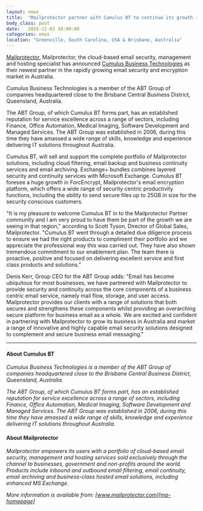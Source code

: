 ```yaml
---
layout: news
title:  "Mailprotector partner with Cumulus BT to continue its growth in the Australian market."
body_class: post
date:   2015-11-03 10:00:00
categories: news
location: "Greenville, South Carolina, USA & Brisbane, Australia"
---
```


[Mailprotector][mp-homepage], Mailprotector, the cloud-based email security, management and hosting specialist has announced [Cumulus Business Technologies][cumulus-homepage] as their newest partner in the rapidly growing email security and encryption market in Australia.

Cumulus Business Technologies is a member of the ABT Group of companies headquartered close to the Brisbane Central Business District, Queensland, Australia. 

The ABT Group, of which Cumulus BT forms part, has an established reputation for service excellence across a range of sectors, including Finance, Office Automation, Medical Imaging, Software Development and Managed Services. The ABT Group was established in 2006, during this time they have amassed a wide range of skills, knowledge and experience delivering IT solutions throughout Australia. 

Cumulus BT, will sell and support the complete portfolio of Mailprotector solutions, including cloud filtering, email backup and business continuity services and email archiving. Exchange+ bundles combines layered security and continuity services with Microsoft Exchange. Cumulus BT foresee a huge growth in ForcEncrypt, Mailprotector's email encryption platform, which offers a wide range of security centric productivity functions, including the ability to send secure files up to 25GB in size for the security conscious customers. 

"It is my pleasure to welcome Cumulus BT in to the Mailprotector Partner community and I am very proud to have them be part of the growth we are seeing in that region," according to Scott Tyson, Director of Global Sales, Mailprotector. "Cumulus BT went through a detailed due diligence process to ensure we had the right products to compliment their portfolio and we appreciate the professional way this was carried out. They have also shown tremendous commitment to our enablement plan. The team there is proactive, positive and focused on delivering excellent service and first class products and solutions."

Denis Kerr, Group CEO for the ABT Group adds: "Email has become ubiquitous for most businesses, we have partnered with Mailprotector to provide security and continuity across the core components of a business centric email service, namely mail flow, storage, and user access. Mailprotector provides our clients with a range of solutions that both secures and strengthens these components whilst providing an overarching secure platform for business email as a whole. We are excited and confident in partnering with Mailprotector to grow its business in Australia and market a range of innovative and highly capable email security solutions designed to complement and secure business email messaging."

***

#### About Cumulus BT
*Cumulus Business Technologies is a member of the ABT Group of companies headquartered close to the Brisbane Central Business District, Queensland, Australia.*

*The ABT Group, of which Cumulus BT forms part, has an established reputation for service excellence across a range of sectors, including Finance, Office Automation, Medical Imaging, Software Development and Managed Services. The ABT Group was established in 2006, during this time they have amassed a wide range of skills, knowledge and experience delivering IT solutions throughout Australia.*

#### About Mailprotector
*Mailprotector empowers its users with a portfolio of cloud-based email security, management and hosting services sold exclusively through the channel to businesses, government and non-profits around the world. Products include inbound and outbound email filtering, email continuity, email archiving and business-class hosted email solutions, including enhanced MS Exchange.*

*More information is available from:  [www.mailprotector.com][mp-homepage]*


[cumulus-homepage]: http://www.cumulusbt.com
[mp-homepage]: http://www.mailprotector.com


